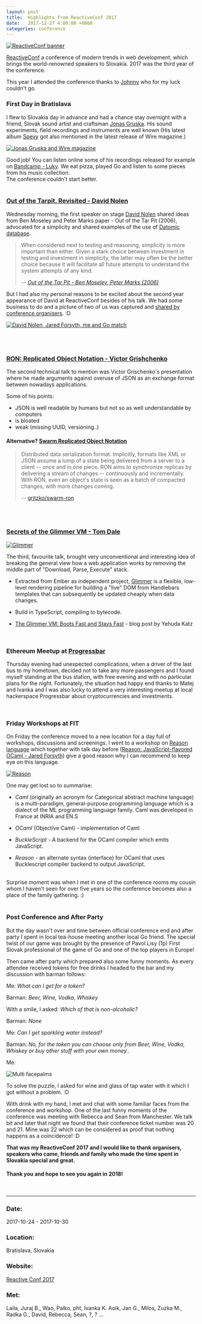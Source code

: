 ```yaml
---
layout: post
title:  Highlights from ReactiveConf 2017
date:   2017-12-27 4:00:00 +0000
categories: conference
---
```

[![ReactiveConf banner](/notes/images/2017-10-25-reactiveconf-2017-highlights/preview/reactive.jpg)](/notes/images/2017-10-25-reactiveconf-2017-highlights/reactive.jpg)

[ReactiveConf](https://reactiveconf.com/) a conference of modern trends in web development, which brings the world-renowned speakers to Slovakia. 2017 was the third year of the conference.

This year I attended the conference thanks to [Johnny](http://mathalope.co.uk/) who for my luck couldn't go.

### First Day in Bratislava

I flew to Slovakia day in advance and had a chance stay overnight with a friend, Slovak sound artist and craftsman [Jonas Gruska](https://lom.audio/artists/jonas-gruska/). His sound experiments, field recordings and instruments are well known (His latest album [Spevy](https://lom.audio/releases/jonas-gruska-spevy/) got also mentioned in the latest release of Wire magazine.)

[![Jonas Gruska and Wire magazine](/notes/images/2017-10-25-reactiveconf-2017-highlights/preview/jonas_wire.jpg)](/notes/images/2017-10-25-reactiveconf-2017-highlights/jonas_wire.jpg)

Good job! You can listen online some of his recordings released for example on [Bandcamp - Luky](https://jonasgruska.bandcamp.com/album/l-ky).
We eat pizza, played Go and listen to some pieces from his music collection.<br/>
The conference couldn't start better.
<br/>
<br/>

### [Out of the Tarpit, Revisited - David Nolen](https://www.youtube.com/watch?v=7y1phdZkLw4)

Wednesday morning, the first speaker on stage [David Nolen](https://twitter.com/swannodette) shared ideas from Ben Moseley and Peter Marks paper - Out of the Tar Pit (2006), advocated for a simplicity and shared examples of the use of [Datomic database](http://www.datomic.com/).

> When considered next to testing and reasoning, simplicity
is more important than either. Given a stark choice between investment
in testing and investment in simplicity, the latter may often be the better
choice because it will facilitate all future attempts to understand the system attempts of any kind.
>
> -- <cite>[Out of the Tar Pit - Ben Moseley, Peter Marks (2006)](http://curtclifton.net/papers/MoseleyMarks06a.pdf)</cite>

But I had also my personal reasons to be excited about the second year appearance of David at ReactiveConf besides of his talk. We had some business to do and a picture of two of us was captured and [shared by conference organisers](https://twitter.com/ReactiveConf/status/925080643024891904). :D

[![David Nolen, Jared Forsyth, me and Go match](/notes/images/2017-10-25-reactiveconf-2017-highlights/preview/david_go.jpg)](/notes/images/2017-10-25-reactiveconf-2017-highlights/david_go.jpg)

<br/>
<br/>

### [RON: Replicated Object Notation - Victor Grishchenko](https://www.youtube.com/watch?v=0Xx9kkTMi10)

The second technical talk to mention was Victor Grischenko's presentation where he made arguments against overuse of JSON as an exchange format between nowadays applications.

Some of his points:

- JSON is well readable by humans but not so as well understandable by computers
- is bloated
- weak (missing UUID, versioning..)

#### Alternative? [Swarm Replicated Object Notation](https://github.com/gritzko/swarm-ron)

> Distributed data serialization format.
Implicitly, formats like XML or JSON assume a lump of a state being delivered from a server to a client -- once and in one piece.
RON aims to synchronize replicas by delivering a stream of changes -- continuously and incrementally.
With RON, even an object's state is seen as a batch of compacted changes, with more changes coming.
>
> -- [gritzko/swarm-ron](https://github.com/gritzko/swarm-ron)

<br/>
<br/>

### [Secrets of the Glimmer VM - Tom Dale](https://www.youtube.com/watch?v=nXCSloXZ-wc)
[![Glimmer](/notes/images/2017-10-25-reactiveconf-2017-highlights/preview/glimmer.jpg)](/notes/images/2017-10-25-reactiveconf-2017-highlights/glimmer.jpg)

The third, favourite talk, brought very unconventional and interesting idea of breaking the general view how a web application works by removing the middle part of "Download, Parse, Execute" stack.

- Extracted from Ember as independent project, [Glimmer](https://glimmerjs.com/
) is a flexible, low-level rendering pipeline for building a "live" DOM from Handlebars templates that can subsequently be updated cheaply when data changes.

- Build in TypeScript, compiling to bytecode.

- [The Glimmer VM: Boots Fast and Stays Fast](http://yehudakatz.com/2017/04/05/the-glimmer-vm-boots-fast-and-stays-fast/) - blog post by Yehuda Katz

<br />

### Ethereum Meetup at [Progressbar](https://www.progressbar.sk)

Thursday evening had unexpected complications, when a driver of the last bus to my hometown, decided not to take any more passengers and I found myself standing at the bus station, with free evening and with no particular plans for the night. Fortunately, the situation had happy end thanks to Matej and Ivanka and I was also lucky to attend a very interesting meetup at local hackerspace Progressbar about cryptocurrencies and investments.

<br />

### Friday Workshops at FIT

On Friday the conference moved to a new location for a day full of workshops, discussions and screenings.
I went to a workshop on [Reason language](https://reasonml.github.io/) which together with talk day before ([Reason: JavaScript-flavored OCaml - Jared Forsyth](https://www.youtube.com/watch?v=lN78ystnVw4)) give a good reason why I can recommend to keep eye on this language.

[![Reason](/notes/images/2017-10-25-reactiveconf-2017-highlights/preview/reason.jpg)](/notes/images/2017-10-25-reactiveconf-2017-highlights/reason.jpg)

One may get lost so to summarise:

- *Caml* (originally an acronym for Categorical abstract machine language) is a multi-paradigm, general-purpose programming language which is a dialect of the ML programming language family.
Caml was developed in France at INRIA and EN.S

- *OCaml* (Objective Caml) - implementation of Caml

- *BuckleScript* - A backend for the OCaml compiler which emits JavaScript.

- *Reason* - an alternate syntax (interface) for OCaml that uses Bucklescript compiler backend to output JavaScript.

<br>
Surprise moment was when I met in one of the conference rooms my cousin whom I haven't seen for over five years so the
conference becomes also a place of the family gathering. :)
<br />
<br />

### Post Conference and After Party


But the day wasn't over and time between official conference end and after party I spent in local tea-house meeting another local Go friend.
The special twist of our game was brought by the presence of Pavol Lisy (1p) First Slovak professional of the game of Go and one of the top players in Europe!

Then came after party which prepared also some funny moments. As every attendee received tokens for free drinks I headed to the bar and my discussion with barman follows:

Me: *What can I get for a token?*

Barman: *Beer, Wine, Vodka, Whiskey*

With a smile, I asked: *Which of that is non-alcoholic?*

Barman: *None*

Me: *Can I get sparkling water instead?*

Barman: *No, for the token you can choose only from Beer, Wine, Vodka, Whiskey or buy other stuff with your own money..*

Me:

![Multi facepalms](/notes/images/2017-10-25-reactiveconf-2017-highlights/facepalm.jpg)

To solve the puzzle, I asked for wine and glass of tap water with it which I got without a problem. :D

With drink with my hand, I met and chat with some familiar faces from the conference and workshop.
One of the last funny moments of the conference was meeting with Rebecca and Sean from Manchester. We talk bit and later that night we found that their conference ticket number was 20 and 21. Mine was 22 which can be considered as proof that nothing happens as a coincidence! :D


**That was my ReactiveConf 2017 and I would like to thank organisers, speakers who came, friends and family who made the time spent in Slovakia special and great.**
#### Thank you and hope to see you again in 2018!

<br/>

---


### Date:

2017-10-24 - 2017-10-30

### Location:

Bratislava, Slovakia

### Website:

[Reactive Conf 2017](https://reactiveconf.com/2017/)


### Met:

Laila, Juraj B., Wao, Palko, pht, Ivanka K. Aoik, Jan G.,
Milos, Zuzka M., Radka G., David, Rebecca, Sean, ?, ? ...

